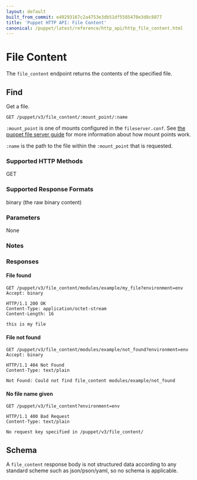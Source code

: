```yaml
---
layout: default
built_from_commit: e49293167c2a4753e3db51df5585478e3d8c8877
title: 'Puppet HTTP API: File Content'
canonical: /puppet/latest/reference/http_api/http_file_content.html
---
```


File Content
=============

The `file_content` endpoint returns the contents of the specified file.

Find
----

Get a file.

    GET /puppet/v3/file_content/:mount_point/:name

`:mount_point` is one of mounts configured in the `fileserver.conf`.
See [the puppet file server guide](http://docs.puppetlabs.com/guides/file_serving.html)
for more information about how mount points work.

`:name` is the path to the file within the `:mount_point` that is requested.

### Supported HTTP Methods

GET

### Supported Response Formats

binary (the raw binary content)

### Parameters

None

### Notes

### Responses

#### File found

    GET /puppet/v3/file_content/modules/example/my_file?environment=env
    Accept: binary

    HTTP/1.1 200 OK
    Content-Type: application/octet-stream
    Content-Length: 16

    this is my file


#### File not found

    GET /puppet/v3/file_content/modules/example/not_found?environment=env
    Accept: binary

    HTTP/1.1 404 Not Found
    Content-Type: text/plain

    Not Found: Could not find file_content modules/example/not_found

#### No file name given

    GET /puppet/v3/file_content?environment=env

    HTTP/1.1 400 Bad Request
    Content-Type: text/plain

    No request key specified in /puppet/v3/file_content/

Schema
------

A `file_content` response body is not structured data according to any standard scheme such as
json/pson/yaml, so no schema is applicable.
